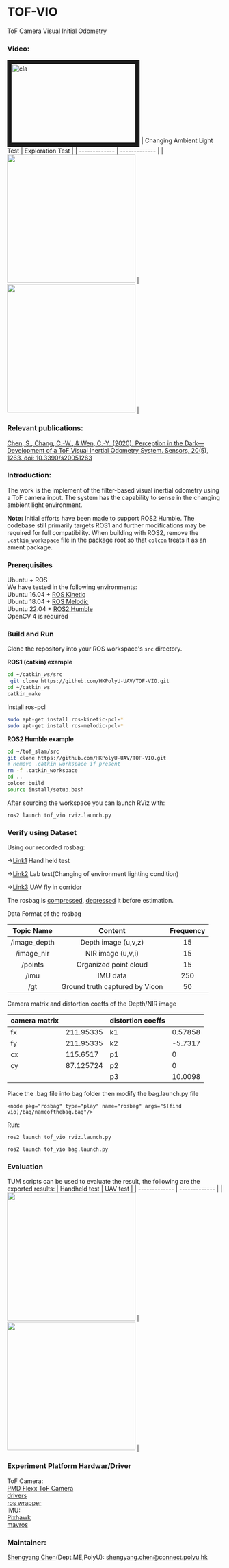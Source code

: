 # TOF-VIO
ToF Camera Visual Initial Odometry
### Video:
<a href="https://www.youtube.com/embed/IqfIqArsWXA" target="_blank"><img src="http://img.youtube.com/vi/IqfIqArsWXA/0.jpg" 
alt="cla" width="290" height="184" border="10" /></a>
| Changing Ambient Light Test  | Exploration Test |
| ------------- | ------------- |
| <img src="files/indark.gif" width="300">  | <img src="files/fj005.gif" width="300">  |
### Relevant publications:
[Chen, S., Chang, C.-W., & Wen, C.-Y. (2020). Perception in the Dark—Development of a ToF Visual Inertial Odometry System. Sensors, 20(5), 1263. doi: 10.3390/s20051263](https://www.mdpi.com/1424-8220/20/5/1263/pdf)
### Introduction: 
The work is the implement of the filter-based visual inertial odometry using a ToF camera input. The system has the capability to sense in the changing ambient light environment.

**Note:** Initial efforts have been made to support ROS2 Humble. The codebase still primarily targets ROS1 and further modifications may be required for full compatibility. When building with ROS2, remove the `.catkin_workspace` file in the package root so that `colcon` treats it as an ament package.
### Prerequisites
Ubuntu + ROS <br />
We have tested in the following environments:<br />
Ubuntu 16.04 + [ROS Kinetic](http://wiki.ros.org/kinetic/Installation/Ubuntu)<br />
Ubuntu 18.04 + [ROS Melodic](http://wiki.ros.org/melodic/Installation/Ubuntu)<br />
Ubuntu 22.04 + [ROS2 Humble](https://docs.ros.org/en/humble/Installation.html)<br />
OpenCV 4 is required
### Build and Run
Clone the repository into your ROS workspace's `src` directory.

**ROS1 (catkin) example**
```bash
cd ~/catkin_ws/src
 git clone https://github.com/HKPolyU-UAV/TOF-VIO.git
cd ~/catkin_ws
catkin_make
```

Install ros-pcl
```bash
sudo apt-get install ros-kinetic-pcl-*
sudo apt-get install ros-melodic-pcl-*
```

**ROS2 Humble example**
```bash
cd ~/tof_slam/src
git clone https://github.com/HKPolyU-UAV/TOF-VIO.git
# Remove .catkin_workspace if present
rm -f .catkin_workspace
cd ..
colcon build
source install/setup.bash
```
After sourcing the workspace you can launch RViz with:
```
ros2 launch tof_vio rviz.launch.py
```
### Verify using Dataset
Using our recorded rosbag:

->[Link1](https://drive.google.com/open?id=1-mdz7wl5JyhxFYr9SoeClK4WtimJQYd_) Hand held test 

->[Link2](https://drive.google.com/open?id=1MgEL9vWcRwh5zFwe1Vh7nNjQmszu9h3I) Lab test(Changing of environment lighting condition)

->[Link3](https://drive.google.com/open?id=1eQtt0zhSFPT5nYd5PYAoZZP8JioHqfxa) UAV fly in corridor

The rosbag is [compressed](http://wiki.ros.org/rosbag/Commandline#compress), [depressed](http://wiki.ros.org/rosbag/Commandline#decompress) it before estimation.

Data Format of the rosbag

|   Topic Name  |             Content            | Frequency |
|:-------------:|:------------------------------:|:---------:|
| /image\_depth | Depth image (u,v,z)            |     15    |
| /image\_nir   | NIR image (u,v,i)              |     15    |
| /points       | Organized point cloud          |     15    |
| /imu          | IMU data                       |    250    |
| /gt           | Ground truth captured by Vicon |     50    |

Camera matrix and distortion coeffs of the Depth/NIR image

| camera matrix |           | distortion coeffs |         |
|---------------|-----------|-------------------|---------|
| fx            | 211.95335 | k1                | 0.57858 |
| fy            | 211.95335 | k2                | -5.7317 |
| cx            | 115.6517  | p1                | 0       |
| cy            | 87.125724 | p2                | 0       |
|               |           | p3                | 10.0098 |

Place the .bag file into bag folder then modify the bag.launch.py file
```
<node pkg="rosbag" type="play" name="rosbag" args="$(find vio)/bag/nameofthebag.bag"/>
```
Run: <br />
```
ros2 launch tof_vio rviz.launch.py
```
```
ros2 launch tof_vio bag.launch.py
```

### Evaluation 
TUM scripts can be used to evaluate the result, the following are the exported results:
| Handheld test | UAV test |
| ------------- | ------------- |
| <img src="files/HH.png" width="300">  | <img src="files/UAV.png" width="300">  |
### Experiment Platform Hardwar/Driver
ToF Camera: <br />
[PMD Flexx ToF Camera](https://pmdtec.com/picofamily/flexx/) <br />
[drivers](https://pmdtec.com/picofamily/software/)           <br />
[ros wrapper](https://github.com/code-iai/pico_flexx_driver) <br />
IMU: <br />
[Pixhawk](https://pixhawk.org/)                              <br />
[mavros](http://wiki.ros.org/mavros)                         <br />
### Maintainer:
[Shengyang Chen](https://www.polyu.edu.hk/researchgrp/cywen/index.php/en/people/researchstudent.html)(Dept.ME,PolyU): shengyang.chen@connect.polyu.hk <br />


